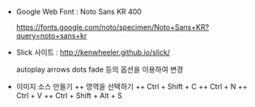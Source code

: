 + Google Web Font : Noto Sans KR 400

  https://fonts.google.com/noto/specimen/Noto+Sans+KR?query=noto+sans+kr

+ Slick 사이트 : http://kenwheeler.github.io/slick/

  autoplay arrows dots fade 등의 옵션을 이용하여 변경

+ 이미지 소스 만들기
++ 영역을 선택하기
++ Ctrl + Shift + C
++ Ctrl + N
++ Ctrl + V
++ Ctrl + Shift + Alt + S
